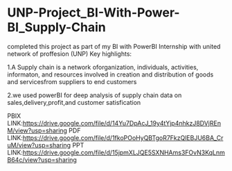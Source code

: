 # UNP-Project_BI-With-Power-BI_Supply-Chain

completed this project as part of my BI with PowerBI Internship with united network of proffesion (UNP) Key highlights:

1.A Supply chain is a network oforganization, individuals, activities, informaton, and resources involved in creation and distribution of goods and servicesfrom suppliers to end customers

2.we used powerBI for deep analysis of supply chain data on sales,delivery,profit,and customer satisfication

PBIX LINK:https://drive.google.com/file/d/14Yu7DpAcJ_19y4tYjp4nhkzJ8DVjREnM/view?usp=sharing PDF LINK:https://drive.google.com/file/d/1fkoPOoHyQBTgoR7FkzQlEBJU6BA_CruM/view?usp=sharing PPT LINK:https://drive.google.com/file/d/15jpmXLJQE5SXNHAms3FOvN3KqLnmB64c/view?usp=sharing
